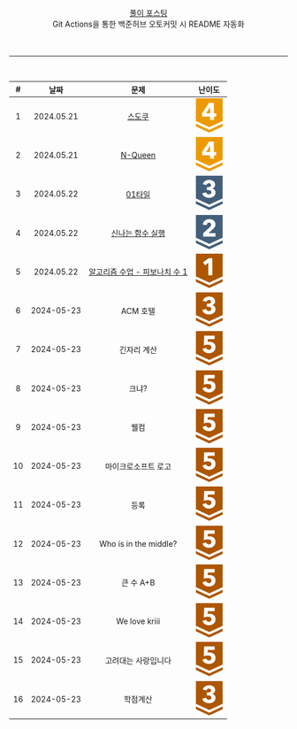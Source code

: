 <div align="center">

[풀이 포스팅](https://mag1c.tistory.com/category/%EC%BD%94%EB%94%A9%ED%85%8C%EC%8A%A4%ED%8A%B8)<br>
Git Actions을 통한 백준허브 오토커밋 시 README 자동화
<br><br><br>
<hr>
<br>

| #  | 날짜 | 문제 | 난이도 |
|:---:|:---:|:---:|:---:|
| 1 | 2024.05.21 | [스도쿠](https://www.acmicpc.net/problem/2580) | <div align="center" ><img src="https://github.com/mag123c/Codingtest/blob/main/icon/12.svg" /></div> |
| 2 | 2024.05.21 | [N-Queen](https://www.acmicpc.net/problem/9663) | <div align="center"><img src="https://github.com/mag123c/Codingtest/blob/main/icon/12.svg" /></div> |
| 3 | 2024.05.22 | [01타일](https://www.acmicpc.net/problem/1904) | <div align="center"><img src="https://github.com/mag123c/Codingtest/blob/main/icon/8.svg" /></div> |
| 4 | 2024.05.22 | [신나는 함수 실행](https://www.acmicpc.net/problem/9184) | <div align="center"><img src="https://github.com/mag123c/Codingtest/blob/main/icon/9.svg" /></div> |
| 5 | 2024.05.22 | [알고리즘 수업 - 피보나치 수 1](https://www.acmicpc.net/problem/24416) | <div align="center"><img src="https://github.com/mag123c/Codingtest/blob/main/icon/5.svg" /></div> |
| 6 | 2024-05-23 | ACM 호텔 | <div align="center"><img src="https://github.com/mag123c/Codingtest/blob/main/icon/3.svg" /></div> |
| 7 | 2024-05-23 | 긴자리 계산 | <div align="center"><img src="https://github.com/mag123c/Codingtest/blob/main/icon/1.svg" /></div> |
| 8 | 2024-05-23 | 크냐? | <div align="center"><img src="https://github.com/mag123c/Codingtest/blob/main/icon/1.svg" /></div> |
| 9 | 2024-05-23 | 웰컴 | <div align="center"><img src="https://github.com/mag123c/Codingtest/blob/main/icon/1.svg" /></div> |
| 10 | 2024-05-23 | 마이크로소프트 로고 | <div align="center"><img src="https://github.com/mag123c/Codingtest/blob/main/icon/1.svg" /></div> |
| 11 | 2024-05-23 | 등록 | <div align="center"><img src="https://github.com/mag123c/Codingtest/blob/main/icon/1.svg" /></div> |
| 12 | 2024-05-23 | Who is in the middle? | <div align="center"><img src="https://github.com/mag123c/Codingtest/blob/main/icon/1.svg" /></div> |
| 13 | 2024-05-23 | 큰 수 A+B | <div align="center"><img src="https://github.com/mag123c/Codingtest/blob/main/icon/1.svg" /></div> |
| 14 | 2024-05-23 | We love kriii | <div align="center"><img src="https://github.com/mag123c/Codingtest/blob/main/icon/1.svg" /></div> |
| 15 | 2024-05-23 | 고려대는 사랑입니다 | <div align="center"><img src="https://github.com/mag123c/Codingtest/blob/main/icon/1.svg" /></div> |
| 16 | 2024-05-23 | 학점계산 | <div align="center"><img src="https://github.com/mag123c/Codingtest/blob/main/icon/3.svg" /></div> |
